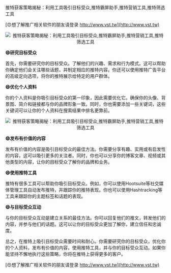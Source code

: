 推特获客策略揭秘：利用工具吸引目标受众,推特霸屏助手,推特营销工具,推特筛选工具

[😍想了解推广相关软件的朋友请登录 http://www.vst.tw](http://www.vst.tw)

 <center><img src="https://vst.tw/MP4/tuiguang/png/4.png" alt="推特获客策略揭秘：利用工具吸引目标受众,推特霸屏助手,推特营销工具,推特筛选工具"></center>

**😄研究目标受众**

首先，你需要研究你的目标受众。了解他们的兴趣、需求和行为模式。这可以帮助你确定他们会关注哪些话题，并制定相应的推特内容。你还可以使用推特广告平台的高级定向选项，将你的推特展示给特定的用户群体。

**😄优化个人资料**

你的个人资料是你吸引目标受众的第一印象，因此需要优化它。确保你的头像、背景图、简介和链接都与你的品牌形象一致。同时，你也需要添加一些关键词，这些关键词可以让你的个人资料在搜索结果中排名更靠前。

 <center><img src="https://vst.tw/MP4/tuiguang/png/4.png" alt="推特获客策略揭秘：利用工具吸引目标受众,推特霸屏助手,推特营销工具,推特筛选工具"></center>

**😄发布有价值的内容**

发布有价值的内容是吸引目标受众的最佳方法。你需要分享有趣、实用或有启发性的内容，这可以吸引更多的关注者。同时，你也可以分享你的博客文章、视频或其他类型的内容，让你的目标受众了解你的品牌和业务。

**😄使用推特工具**

推特有很多工具可以帮助你吸引目标受众。例如，你可以使用Hootsuite等社交媒体管理工具自动发布推特，并跟踪你的推特表现。你也可以使用Hashtracking等工具来跟踪你的主题标签和话题的表现。

**😄与目标受众互动**

与你的目标受众互动是建立关系的最佳方法。你可以回复他们的推文，转发他们的内容，并参与他们的话题。这可以让你的目标受众更加了解你，建立信任和忠诚度。

总之，在推特上吸引目标受众需要时间和耐心。你需要研究你的目标受众，优化你的个人资料，发布有价值的内容，使用推特工具，并与你的目标受众互动。如果你能坚持不懈地执行这些策略，你将在推特上获得更多的客户。

[😍想了解推广相关软件的朋友请登录 http://www.vst.tw](http://www.vst.tw)



